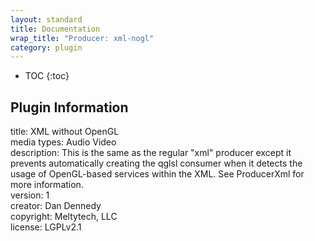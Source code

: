 ```yaml
---
layout: standard
title: Documentation
wrap_title: "Producer: xml-nogl"
category: plugin
---
```

* TOC
{:toc}

## Plugin Information

title: XML without OpenGL  
media types:
Audio  Video  
description: This is the same as the regular &quot;xml&quot; producer except it prevents automatically creating the qglsl consumer when it detects the usage of OpenGL-based services within the XML. See ProducerXml for more information.  
version: 1  
creator: Dan Dennedy  
copyright: Meltytech, LLC  
license: LGPLv2.1  
